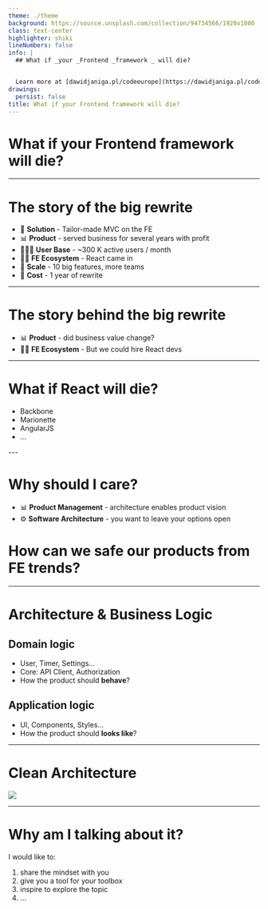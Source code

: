 ```yaml
---
theme: ./theme
background: https://source.unsplash.com/collection/94734566/1920x1080
class: text-center
highlighter: shiki
lineNumbers: false
info: |
  ## What if _your _Frontend _framework _ will die?


  Learn more at [dawidjaniga.pl/codeeurope](https://dawidjaniga.pl/codeeurope)
drawings:
  persist: false
title: What if your Frontend framework will die?
---
```


# What if your Frontend framework will die?

---

# The story of the big rewrite


<ul class='text-xl'>
<li v-click>📝 <strong>Solution</strong> - Tailor-made MVC on the FE</li>
<li v-click>📊 <strong>Product</strong> - served business for several years with profit</li>
<li v-click>💁🏼‍♀️ <strong>User Base</strong> - ~300 K active users / month</li>
<li v-click>🧑‍💻 <strong>FE Ecosystem</strong> - React came in</li>
<li v-click>📏 <strong>Scale</strong> - 10 big features, more teams</li>
<li v-click>💸 <strong>Cost</strong> - 1 year of rewrite</li>
</ul>

---
# The story behind the big rewrite

<ul class='text-xl'>
<li v-click>📊 <strong>Product</strong> - did business value change?</li>
<li v-click>🧑‍💻 <strong>FE Ecosystem</strong> - But we could hire React devs</li>
</ul>


---

# What if React will die?

<ul class='text-2xl'>
<li v-click>Backbone</li>
<li v-click>Marionette</li>
<li v-click>AngularJS</li>
<li v-click>...</li>
</ul>
---


# Why should I care?

<ul class='text-2xl'>
<li v-click>📊 <strong>Product Management</strong> - architecture enables product vision</li>
<li v-click>⚙️ <strong>Software Architecture</strong> - you want to leave your options open</li>

</ul>

# How can we safe our products from FE trends?

---

# Architecture & Business Logic

## Domain logic
<ul>
<li v-click>User, Timer, Settings...</li>
<li v-click>Core: API Client, Authorization</li>
<li v-click>How the product should <strong>behave</strong>?</li>
</ul>

## Application logic
<ul>
<li v-click>UI, Components, Styles...</li>
<li v-click>How the product should <strong>looks like</strong>?</li>
</ul>

---
# Clean Architecture

<div class='flex justify-center'>
<img
  class="w-100"
  src="/CleanArchitecture.jpg"
/>
</div>

---
# Why am I talking about it?

<div class='text-2xl'>
<span v-click>
I would like to:
</span>

<ol>
<li v-click>share the mindset with you</li>
<li v-click>give you a tool for your toolbox</li>
<li v-click>inspire to explore the topic</li>
<li v-click>...</li>
</ol>

</div>




